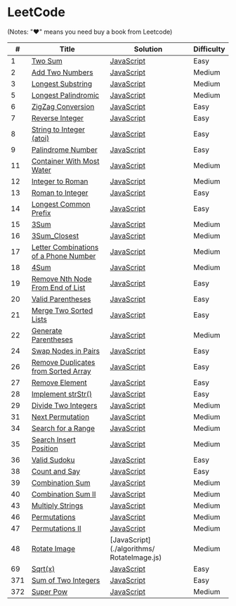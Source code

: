# LeetCode 

(Notes: "&hearts;" means you need buy a book from Leetcode)

| # | Title | Solution | Difficulty |
|---| ----- | -------- | ---------- |
|1|[Two Sum](https://leetcode.com/problems/two-sum/)| [JavaScript](./algorithms/TwoSum.js)|Easy|
|2|[Add Two Numbers](https://leetcode.com/problems/add-two-numbers/)| [JavaScript](./algorithms/Add_Two_Numbers.js)|Medium|
|3|[Longest Substring](https://leetcode.com/problems/longest-substring-without-repeating-characters/)| [JavaScript](./algorithms/Longest_Substring.js)|Medium|
|5|[Longest Palindromic](https://leetcode.com/problems/longest-palindromic-substring/)| [JavaScript](./algorithms/Longest_Palindromic.js)|Medium|
|6|[ZigZag Conversion](https://leetcode.com/problems/zigzag-conversion/)| [JavaScript](./algorithms/ZigZag_Conversion.js)|Easy|
|7|[Reverse Integer](https://leetcode.com/problems/reverse-integer/)| [JavaScript](./algorithms/Reverse_Integer.js)|Easy|
|8|[String to Integer (atoi)](https://leetcode.com/problems/string-to-integer-atoi/)| [JavaScript](./algorithms/String_to_Integer(atoi).js)|Easy|
|9|[Palindrome Number](https://leetcode.com/problems/palindrome-number/)| [JavaScript](./algorithms/Palindrome_Number.js)|Easy|
|11|[Container With Most Water](https://leetcode.com/problems/container-with-most-water/)| [JavaScript](./algorithms/Container_With_Most_Water.js)|Medium|
|12|[Integer to Roman](https://leetcode.com/problems/integer-to-roman/)| [JavaScript](./algorithms/Integer_to_Roman.js)|Medium|
|13|[Roman to Integer](https://leetcode.com/problems/roman-to-integer/)| [JavaScript](./algorithms/Roman_to_Integer.js)|Easy|
|14|[Longest Common Prefix](https://leetcode.com/problems/longest-common-prefix/)| [JavaScript](./algorithms/Longest_Common_Prefix.js)|Easy|
|15|[3Sum](https://leetcode.com/problems/3sum/)| [JavaScript](./algorithms/3Sum.js)|Medium|
|16|[3Sum_Closest](https://leetcode.com/problems/3sum-closest/)| [JavaScript](./algorithms/3Sum_Closest.js)|Medium|
|17|[Letter Combinations of a Phone Number](https://leetcode.com/problems/letter-combinations-of-a-phone-number/)| [JavaScript](./algorithms/Letter_Combinations_of_a_Phone_Number.js)|Medium|
|18|[4Sum](https://leetcode.com/problems/4sum/)| [JavaScript](./algorithms/4Sum.js)|Medium|
|19|[Remove Nth Node From End of List](https://leetcode.com/problems/remove-nth-node-from-end-of-list/)| [JavaScript](./algorithms/Remove_Nth_Node_From_End_of_List.js)|Easy|
|20|[Valid Parentheses](https://leetcode.com/problems/valid-parentheses/)| [JavaScript](./algorithms/Valid_Parentheses.js)|Easy|
|21|[Merge Two Sorted Lists](https://leetcode.com/problems/merge-two-sorted-lists/)| [JavaScript](./algorithms/Merge_Two_Sorted_Lists.js)|Easy|
|22|[Generate Parentheses](https://leetcode.com/problems/generate-parentheses/)| [JavaScript](./algorithms/Generate_Parentheses.js)|Medium|
|24|[Swap Nodes in Pairs](https://leetcode.com/problems/swap-nodes-in-pairs/)| [JavaScript](./algorithms/Swap_Nodes_in_Pairs.js)|Easy|
|26|[Remove Duplicates from Sorted Array](https://leetcode.com/problems/remove-duplicates-from-sorted-array/)| [JavaScript](./algorithms/Remove_Duplicates_from_Sorted_Array.js)|Easy|
|27|[Remove Element](https://leetcode.com/problems/remove-element/)| [JavaScript](./algorithms/Remove_Element.js)|Easy|
|28|[Implement strStr()](https://leetcode.com/problems/implement-strstr/)| [JavaScript](./algorithms/Implement_strStr().js)|Easy|
|29|[Divide Two Integers](https://leetcode.com/problems/divide-two-integers/)| [JavaScript](./algorithms/Divide_Two_Integers.js)|Medium|
|31|[Next Permutation](https://leetcode.com/problems/next-permutation/)| [JavaScript](./algorithms/Next_Permutation.js)|Medium|
|34|[Search for a Range](https://leetcode.com/problems/search-for-a-range/)| [JavaScript](./algorithms/Search_for_a_Range.js)|Medium|
|35|[Search Insert Position](https://leetcode.com/problems/search-insert-position/)| [JavaScript](./algorithms/Search_Insert_Position.js)|Medium|
|36|[Valid Sudoku](https://leetcode.com/problems/valid-sudoku/)| [JavaScript](./algorithms/Valid_Sudoku.js)|Easy|
|38|[Count and Say](https://leetcode.com/problems/count-and-say/)| [JavaScript](./algorithms/Count_and_Say.js)|Easy|
|39|[Combination Sum](https://leetcode.com/problems/combination-sum/)| [JavaScript](./algorithms/Combination_Sum.js)|Medium|
|40|[Combination Sum II](https://leetcode.com/problems/combination-sum-ii/)| [JavaScript](./algorithms/Combination_Sum_II.js)|Medium|
|43|[Multiply Strings](https://leetcode.com/problems/multiply-strings/)| [JavaScript](./algorithms/Multiply_Strings.js)|Medium|
|46|[Permutations](https://leetcode.com/problems/permutations/)| [JavaScript](./algorithms/Permutations.js)|Medium|
|47|[Permutations II](https://leetcode.com/problems/permutations-ii/)| [JavaScript](./algorithms/PermutationsII.js)|Medium|
|48|[Rotate Image](https://leetcode.com/problems/permutations-ii/)| [JavaScript](./algorithms/ RotateImage.js)|Medium|
|69|[Sqrt(x)](https://leetcode.com/problems/sqrtx/)| [JavaScript](./algorithms/Sqrt(x).js)|Easy|
|371|[Sum of Two Integers](https://leetcode.com/problems/sum-of-two-integers/)| [JavaScript](./algorithms/Sum_of_Two_Integers.js)|Easy|
|372|[Super Pow](https://leetcode.com/problems/super-pow/)| [JavaScript](./algorithms/SuperPow.js)|Medium|
